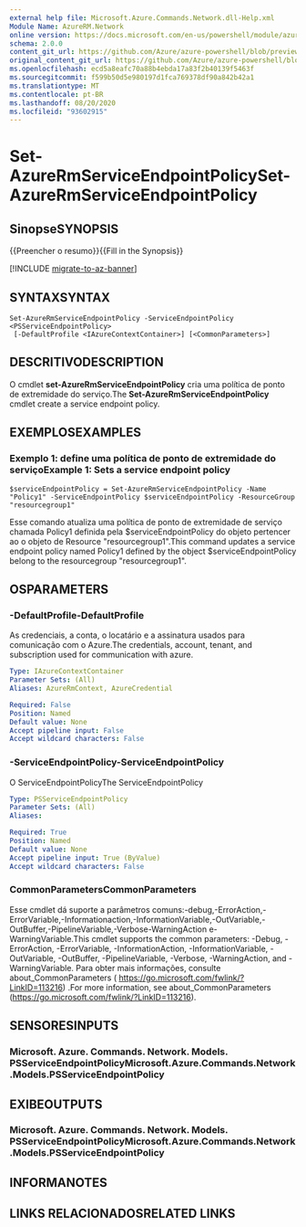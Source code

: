 ```yaml
---
external help file: Microsoft.Azure.Commands.Network.dll-Help.xml
Module Name: AzureRM.Network
online version: https://docs.microsoft.com/en-us/powershell/module/azurerm.network/set-azurermserviceendpointpolicy
schema: 2.0.0
content_git_url: https://github.com/Azure/azure-powershell/blob/preview/src/ResourceManager/Network/Commands.Network/help/Set-AzureRmServiceEndpointPolicy.md
original_content_git_url: https://github.com/Azure/azure-powershell/blob/preview/src/ResourceManager/Network/Commands.Network/help/Set-AzureRmServiceEndpointPolicy.md
ms.openlocfilehash: ecd5a8eafc70a88b4ebda17a83f2b40139f5463f
ms.sourcegitcommit: f599b50d5e980197d1fca769378df90a842b42a1
ms.translationtype: MT
ms.contentlocale: pt-BR
ms.lasthandoff: 08/20/2020
ms.locfileid: "93602915"
---
```

# <span data-ttu-id="d4783-101">Set-AzureRmServiceEndpointPolicy</span><span class="sxs-lookup"><span data-stu-id="d4783-101">Set-AzureRmServiceEndpointPolicy</span></span>

## <span data-ttu-id="d4783-102">Sinopse</span><span class="sxs-lookup"><span data-stu-id="d4783-102">SYNOPSIS</span></span>
<span data-ttu-id="d4783-103">{{Preencher o resumo}}</span><span class="sxs-lookup"><span data-stu-id="d4783-103">{{Fill in the Synopsis}}</span></span>

[!INCLUDE [migrate-to-az-banner](../../includes/migrate-to-az-banner.md)]

## <span data-ttu-id="d4783-104">SYNTAX</span><span class="sxs-lookup"><span data-stu-id="d4783-104">SYNTAX</span></span>

```
Set-AzureRmServiceEndpointPolicy -ServiceEndpointPolicy <PSServiceEndpointPolicy>
 [-DefaultProfile <IAzureContextContainer>] [<CommonParameters>]
```

## <span data-ttu-id="d4783-105">DESCRITIVO</span><span class="sxs-lookup"><span data-stu-id="d4783-105">DESCRIPTION</span></span>
<span data-ttu-id="d4783-106">O cmdlet **set-AzureRmServiceEndpointPolicy** cria uma política de ponto de extremidade do serviço.</span><span class="sxs-lookup"><span data-stu-id="d4783-106">The **Set-AzureRmServiceEndpointPolicy** cmdlet create a service endpoint policy.</span></span>

## <span data-ttu-id="d4783-107">EXEMPLOS</span><span class="sxs-lookup"><span data-stu-id="d4783-107">EXAMPLES</span></span>

### <span data-ttu-id="d4783-108">Exemplo 1: define uma política de ponto de extremidade do serviço</span><span class="sxs-lookup"><span data-stu-id="d4783-108">Example 1: Sets a service endpoint policy</span></span>
```
$serviceEndpointPolicy = Set-AzureRmServiceEndpointPolicy -Name "Policy1" -ServiceEndpointPolicy $serviceEndpointPolicy -ResourceGroup "resourcegroup1"
```

<span data-ttu-id="d4783-109">Esse comando atualiza uma política de ponto de extremidade de serviço chamada Policy1 definida pela $serviceEndpointPolicy do objeto pertencer ao o objeto de Resource "resourcegroup1".</span><span class="sxs-lookup"><span data-stu-id="d4783-109">This command updates a service endpoint policy named Policy1 defined by the object $serviceEndpointPolicy belong to the resourcegroup "resourcegroup1".</span></span>

## <span data-ttu-id="d4783-110">OS</span><span class="sxs-lookup"><span data-stu-id="d4783-110">PARAMETERS</span></span>

### <span data-ttu-id="d4783-111">-DefaultProfile</span><span class="sxs-lookup"><span data-stu-id="d4783-111">-DefaultProfile</span></span>
<span data-ttu-id="d4783-112">As credenciais, a conta, o locatário e a assinatura usados para comunicação com o Azure.</span><span class="sxs-lookup"><span data-stu-id="d4783-112">The credentials, account, tenant, and subscription used for communication with azure.</span></span>

```yaml
Type: IAzureContextContainer
Parameter Sets: (All)
Aliases: AzureRmContext, AzureCredential

Required: False
Position: Named
Default value: None
Accept pipeline input: False
Accept wildcard characters: False
```

### <span data-ttu-id="d4783-113">-ServiceEndpointPolicy</span><span class="sxs-lookup"><span data-stu-id="d4783-113">-ServiceEndpointPolicy</span></span>
<span data-ttu-id="d4783-114">O ServiceEndpointPolicy</span><span class="sxs-lookup"><span data-stu-id="d4783-114">The ServiceEndpointPolicy</span></span>

```yaml
Type: PSServiceEndpointPolicy
Parameter Sets: (All)
Aliases:

Required: True
Position: Named
Default value: None
Accept pipeline input: True (ByValue)
Accept wildcard characters: False
```

### <span data-ttu-id="d4783-115">CommonParameters</span><span class="sxs-lookup"><span data-stu-id="d4783-115">CommonParameters</span></span>
<span data-ttu-id="d4783-116">Esse cmdlet dá suporte a parâmetros comuns:-debug,-ErrorAction,-ErrorVariable,-Informationaction,-InformationVariable,-OutVariable,-OutBuffer,-PipelineVariable,-Verbose-WarningAction e-WarningVariable.</span><span class="sxs-lookup"><span data-stu-id="d4783-116">This cmdlet supports the common parameters: -Debug, -ErrorAction, -ErrorVariable, -InformationAction, -InformationVariable, -OutVariable, -OutBuffer, -PipelineVariable, -Verbose, -WarningAction, and -WarningVariable.</span></span>
<span data-ttu-id="d4783-117">Para obter mais informações, consulte about_CommonParameters ( https://go.microsoft.com/fwlink/?LinkID=113216) .</span><span class="sxs-lookup"><span data-stu-id="d4783-117">For more information, see about_CommonParameters (https://go.microsoft.com/fwlink/?LinkID=113216).</span></span>

## <span data-ttu-id="d4783-118">SENSORES</span><span class="sxs-lookup"><span data-stu-id="d4783-118">INPUTS</span></span>

### <span data-ttu-id="d4783-119">Microsoft. Azure. Commands. Network. Models. PSServiceEndpointPolicy</span><span class="sxs-lookup"><span data-stu-id="d4783-119">Microsoft.Azure.Commands.Network.Models.PSServiceEndpointPolicy</span></span>


## <span data-ttu-id="d4783-120">EXIBE</span><span class="sxs-lookup"><span data-stu-id="d4783-120">OUTPUTS</span></span>

### <span data-ttu-id="d4783-121">Microsoft. Azure. Commands. Network. Models. PSServiceEndpointPolicy</span><span class="sxs-lookup"><span data-stu-id="d4783-121">Microsoft.Azure.Commands.Network.Models.PSServiceEndpointPolicy</span></span>


## <span data-ttu-id="d4783-122">INFORMA</span><span class="sxs-lookup"><span data-stu-id="d4783-122">NOTES</span></span>

## <span data-ttu-id="d4783-123">LINKS RELACIONADOS</span><span class="sxs-lookup"><span data-stu-id="d4783-123">RELATED LINKS</span></span>
